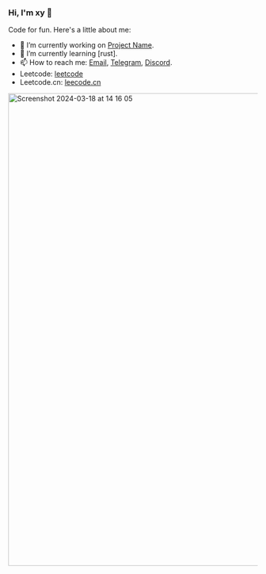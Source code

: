 ### Hi, I'm xy 👋

Code for fun. Here's a little about me:

- 🔭 I’m currently working on [Project Name](link-to-project).
- 🌱 I’m currently learning [rust].
- 📫 How to reach me: [Email](xyzmhx@gmail.com), [Telegram](https://t.me/okuzorakohaku), [Discord](https://discord.gg/Tjcc6G9K8Q).
- Leetcode: [leetcode](https://leetcode.com/xy01/)
- Leetcode.cn: [leecode.cn](https://leetcode.cn/u/abenana/)
<img width="955" alt="Screenshot 2024-03-18 at 14 16 05" src="https://github.com/kasugamirai/kasugamirai/assets/36308167/2c5c2703-90aa-43d9-a115-bb63a02f7088">
